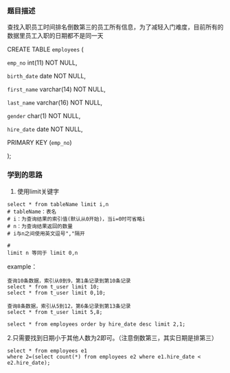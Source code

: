 ### 题目描述

查找入职员工时间排名倒数第三的员工所有信息，为了减轻入门难度，目前所有的数据里员工入职的日期都不是同一天

CREATE TABLE `employees` (

`emp_no` int(11) NOT NULL,

`birth_date` date NOT NULL,

`first_name` varchar(14) NOT NULL,

`last_name` varchar(16) NOT NULL,

`gender` char(1) NOT NULL,

`hire_date` date NOT NULL,

PRIMARY KEY (`emp_no`)

);

### 学到的思路
1. 使用limit关键字
```
select * from tableName limit i,n
# tableName：表名
# i：为查询结果的索引值(默认从0开始)，当i=0时可省略i
# n：为查询结果返回的数量
# i与n之间使用英文逗号","隔开

# 
limit n 等同于 limit 0,n
```

example：
```
查询10条数据，索引从0到9，第1条记录到第10条记录
select * from t_user limit 10;
select * from t_user limit 0,10;

查询8条数据，索引从5到12，第6条记录到第13条记录
select * from t_user limit 5,8;
```
```
select * from employees order by hire_date desc limit 2,1;
```
2.只需要找到日期小于其他人数为2即可。（注意倒数第三，其实日期是排第三） 
```
select * from employees e1
where 2=(select count(*) from employees e2 where e1.hire_date < e2.hire_date); 
```
